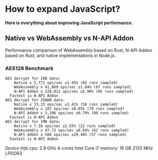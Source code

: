 # How to expand JavaScript?

**Here is everything about improving JavaScript performance.**

## Native vs WebAssembly vs N-API Addon

Performance comparison of WebAssembly based on Rust, N-API Addon based on Rust, and native implementations in Node.js.

### AES128 Benchmark

```
AES decrypt for 1KB data:
    Native x 2,771 ops/sec ±1.45% (85 runs sampled)
    WebAssembly x 41,069 ops/sec ±1.84% (87 runs sampled)
    N-API Addon x 228,812 ops/sec ±5.90% (65 runs sampled)
  Fastest is N-API Addon
AES decrypt for 256KB data:
    Native x 33.33 ops/sec ±1.41% (58 runs sampled)
    WebAssembly x 187 ops/sec ±0.85% (79 runs sampled)
    N-API Addon x 3,296 ops/sec ±0.79% (90 runs sampled)
  Fastest is N-API Addon
AES decrypt for 1MB data:
    Native x 7.16 ops/sec ±2.55% (22 runs sampled)
    WebAssembly x 47.72 ops/sec ±0.84% (62 runs sampled)
    N-API Addon x 506 ops/sec ±29.48% (57 runs sampled)
  Fastest is N-API Addon
```

_Device Info_
cpu: 2.9 GHz 4-cores Intel Core i7
memory: 16 GB 2133 MHz LPDDR3
